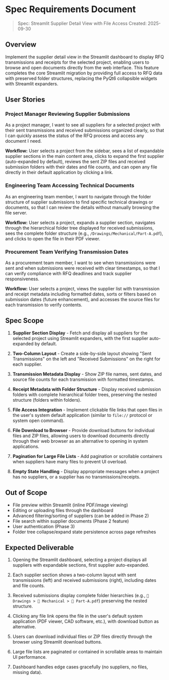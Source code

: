 # Spec Requirements Document

> Spec: Streamlit Supplier Detail View with File Access
> Created: 2025-09-30

## Overview

Implement the supplier detail view in the Streamlit dashboard to display RFQ transmissions and receipts for the selected project, enabling users to browse and open documents directly from the web interface. This feature completes the core Streamlit migration by providing full access to RFQ data with preserved folder structures, replacing the PyQt6 collapsible widgets with Streamlit expanders.

## User Stories

### Project Manager Reviewing Supplier Submissions

As a project manager, I want to see all suppliers for a selected project with their sent transmissions and received submissions organized clearly, so that I can quickly assess the status of the RFQ process and access any document I need.

**Workflow:** User selects a project from the sidebar, sees a list of expandable supplier sections in the main content area, clicks to expand the first supplier (auto-expanded by default), reviews the sent ZIP files and received submission folders with their dates and file counts, and can open any file directly in their default application by clicking a link.

### Engineering Team Accessing Technical Documents

As an engineering team member, I want to navigate through the folder structure of supplier submissions to find specific technical drawings or documents, so that I can review the details without manually browsing the file server.

**Workflow:** User selects a project, expands a supplier section, navigates through the hierarchical folder tree displayed for received submissions, sees the complete folder structure (e.g., `/Drawings/Mechanical/Part-A.pdf`), and clicks to open the file in their PDF viewer.

### Procurement Team Verifying Transmission Dates

As a procurement team member, I want to see when transmissions were sent and when submissions were received with clear timestamps, so that I can verify compliance with RFQ deadlines and track supplier responsiveness.

**Workflow:** User selects a project, views the supplier list with transmission and receipt metadata including formatted dates, sorts or filters based on submission dates (future enhancement), and accesses the source files for each transmission to verify contents.

## Spec Scope

1. **Supplier Section Display** - Fetch and display all suppliers for the selected project using Streamlit expanders, with the first supplier auto-expanded by default.

2. **Two-Column Layout** - Create a side-by-side layout showing "Sent Transmissions" on the left and "Received Submissions" on the right for each supplier.

3. **Transmission Metadata Display** - Show ZIP file names, sent dates, and source file counts for each transmission with formatted timestamps.

4. **Receipt Metadata with Folder Structure** - Display received submission folders with complete hierarchical folder trees, preserving the nested structure (folders within folders).

5. **File Access Integration** - Implement clickable file links that open files in the user's system default application (similar to `file://` protocol or system open command).

6. **File Download to Browser** - Provide download buttons for individual files and ZIP files, allowing users to download documents directly through their web browser as an alternative to opening in system applications.

7. **Pagination for Large File Lists** - Add pagination or scrollable containers when suppliers have many files to prevent UI overload.

8. **Empty State Handling** - Display appropriate messages when a project has no suppliers, or a supplier has no transmissions/receipts.

## Out of Scope

- File preview within Streamlit (inline PDF/image viewing)
- Editing or uploading files through the dashboard
- Advanced filtering/sorting of suppliers (can be added in Phase 2)
- File search within supplier documents (Phase 2 feature)
- User authentication (Phase 3)
- Folder tree collapse/expand state persistence across page refreshes

## Expected Deliverable

1. Opening the Streamlit dashboard, selecting a project displays all suppliers with expandable sections, first supplier auto-expanded.

2. Each supplier section shows a two-column layout with sent transmissions (left) and received submissions (right), including dates and file counts.

3. Received submissions display complete folder hierarchies (e.g., `📁 Drawings > 📁 Mechanical > 📄 Part-A.pdf`) preserving the nested structure.

4. Clicking any file link opens the file in the user's default system application (PDF viewer, CAD software, etc.), with download button as alternative.

5. Users can download individual files or ZIP files directly through the browser using Streamlit download buttons.

6. Large file lists are paginated or contained in scrollable areas to maintain UI performance.

7. Dashboard handles edge cases gracefully (no suppliers, no files, missing data).
